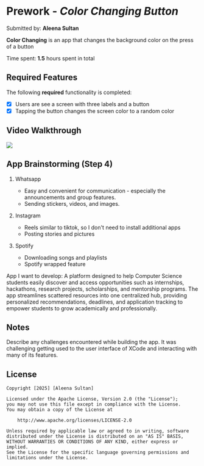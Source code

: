 # Prework - *Color Changing Button*

Submitted by: **Aleena Sultan**

**Color Changing** is an app that changes the background color on the press of a button 

Time spent: **1.5** hours spent in total

## Required Features

The following **required** functionality is completed:

- [x] Users are see a screen with three labels and a button
- [x] Tapping the button changes the screen color to a random color
 
## Video Walkthrough

<div>
    <a href="https://www.loom.com/share/99fc441a4ce642189348b956a7f01056">
    </a>
    <a href="https://www.loom.com/share/99fc441a4ce642189348b956a7f01056">
      <img style="max-width:300px;" src="https://cdn.loom.com/sessions/thumbnails/99fc441a4ce642189348b956a7f01056-122f4cfdf1bd0ef7-full-play.gif">
    </a>
  </div>

## App Brainstorming (Step 4)

1. Whatsapp
   - Easy and convenient for communication - especially the announcements and group features.
   - Sending stickers, videos, and images. 

2. Instagram
   - Reels similar to tiktok, so I don't need to install additional apps
   - Posting stories and pictures 
  
3. Spotify
   - Downloading songs and playlists
   - Spotify wrapped feature
  
App I want to develop: 
A platform designed to help Computer Science students easily discover and access opportunities such as internships, hackathons, research projects, scholarships, and mentorship programs. The app streamlines scattered resources into one centralized hub, providing personalized recommendations, deadlines, and application tracking to empower students to grow academically and professionally.

## Notes
Describe any challenges encountered while building the app.
It was challenging getting used to the user interface of XCode and interacting with many of its features. 

## License

    Copyright [2025] [Aleena Sultan]

    Licensed under the Apache License, Version 2.0 (the "License");
    you may not use this file except in compliance with the License.
    You may obtain a copy of the License at

        http://www.apache.org/licenses/LICENSE-2.0

    Unless required by applicable law or agreed to in writing, software
    distributed under the License is distributed on an "AS IS" BASIS,
    WITHOUT WARRANTIES OR CONDITIONS OF ANY KIND, either express or implied.
    See the License for the specific language governing permissions and
    limitations under the License.
